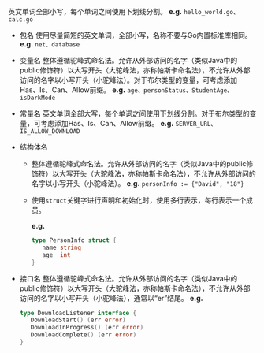 英文单词全部小写，每个单词之间使用下划线分割。
**e.g.** `hello_world.go、calc.go`

* 包名
  使用尽量简短的英文单词，全部小写，名称不要与Go内置标准库相同。
  **e.g.** `net、database`

* 变量名
  整体遵循驼峰式命名法。允许从外部访问的名字（类似Java中的public修饰符）以大写开头（大驼峰法，亦称帕斯卡命名法），不允许从外部访问的名字以小写开头（小驼峰法）。对于布尔类型的变量，可考虑添加Has、Is、Can、Allow前缀。
  **e.g.** `age、personStatus、StudentAge、isDarkMode`

* 常量名
  英文单词全部大写，每个单词之间使用下划线分割。对于布尔类型的变量，可考虑添加Has、Is、Can、Allow前缀。
  **e.g.** `SERVER_URL、IS_ALLOW_DOWNLOAD`

* 结构体名
  
  * 整体遵循驼峰式命名法。允许从外部访问的名字（类似Java中的public修饰符）以大写开头（大驼峰法，亦称帕斯卡命名法），不允许从外部访问的名字以小写开头（小驼峰法）。
    **e.g.** `personInfo := {"David", "18"}`

  * 使用`struct`关键字进行声明和初始化时，使用多行表示，每行表示一个成员。

    **e.g.**
  
    ```go
    type PersonInfo struct {
       name string
       age  int
    }
    ```
  
* 接口名
    整体遵循驼峰式命名法。允许从外部访问的名字（类似Java中的public修饰符）以大写开头（大驼峰法，亦称帕斯卡命名法），不允许从外部访问的名字以小写开头（小驼峰法），通常以“er”结尾。
    **e.g.**
    
    ```go
    type DownloadListener interface {
       DownloadStart() (err error)   
       DownloadInProgress() (err error)   
       DownloadComplete() (err error)
    }
    ```
    
    